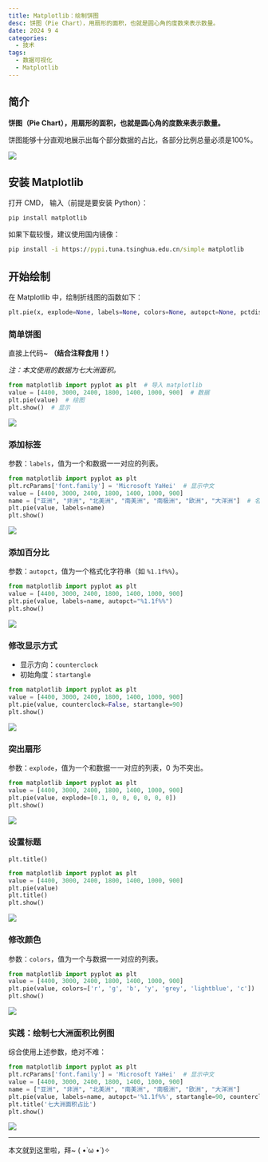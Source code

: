 ```yaml
---
title: Matplotlib：绘制饼图
desc: 饼图（Pie Chart），用扇形的面积，也就是圆心角的度数来表示数量。
date: 2024 9 4
categories:
  - 技术
tags:
  - 数据可视化
  - Matplotlib
---
```

## 简介

**饼图（Pie Chart），用扇形的面积，也就是圆心角的度数来表示数量。**

饼图能够十分直观地展示出每个部分数据的占比，各部分比例总量必须是100%。

![](https://img-blog.csdn.net/20180622082933943?watermark/2/text/aHR0cHM6Ly9ibG9nLmNzZG4ubmV0L3Byb3BsdW1l/font/5a6L5L2T/fontsize/400/fill/I0JBQkFCMA==/dissolve/70)

## 安装 Matplotlib

打开 CMD， 输入（前提是要安装 Python）：

``` cmd
pip install matplotlib
```

如果下载较慢，建议使用国内镜像：

``` cmd
pip install -i https://pypi.tuna.tsinghua.edu.cn/simple matplotlib
```

## 开始绘制

在 Matplotlib 中，绘制折线图的函数如下：

``` python
plt.pie(x, explode=None, labels=None, colors=None, autopct=None, pctdistance=0.6, shadow=False, labeldistance=1.1, startangle=None, radius=None, counterclock=True, wedgeprops=None, textprops=None, center=(0, 0), frame=False)
```

### 简单饼图

直接上代码~ **（结合注释食用！）**

*注：本文使用的数据为七大洲面积。*

```python
from matplotlib import pyplot as plt  # 导入 matplotlib
value = [4400, 3000, 2400, 1800, 1400, 1000, 900]  # 数据
plt.pie(value)  # 绘图
plt.show()  # 显示
```

![](https://pic.imgdb.cn/item/66d843ccd9c307b7e9248203.png)

### 添加标签

参数：`labels`，值为一个和数据一一对应的列表。

```python
from matplotlib import pyplot as plt
plt.rcParams['font.family'] = 'Microsoft YaHei'  # 显示中文
value = [4400, 3000, 2400, 1800, 1400, 1000, 900]
name = ["亚洲", "非洲", "北美洲", "南美洲", "南极洲", "欧洲", "大洋洲"]  # 名称
plt.pie(value, labels=name)
plt.show()
```

![](https://pic.imgdb.cn/item/66d848c0d9c307b7e92ceed3.png)

### 添加百分比

参数：`autopct`，值为一个格式化字符串（如 `%1.1f%%`）。

```python
from matplotlib import pyplot as plt
value = [4400, 3000, 2400, 1800, 1400, 1000, 900]
plt.pie(value, labels=name, autopct="%1.1f%%")
plt.show()
```

![](https://pic.imgdb.cn/item/66d84899d9c307b7e92cc0f5.png)

### 修改显示方式

- 显示方向：`counterclock`
- 初始角度：`startangle`

```python
from matplotlib import pyplot as plt
value = [4400, 3000, 2400, 1800, 1400, 1000, 900]
plt.pie(value, counterclock=False, startangle=90)
plt.show()
```

![](https://pic.imgdb.cn/item/66d843d2d9c307b7e924900b.png)

### 突出扇形

参数：`explode`，值为一个和数据一一对应的列表，0 为不突出。

```python
from matplotlib import pyplot as plt
value = [4400, 3000, 2400, 1800, 1400, 1000, 900]
plt.pie(value, explode=[0.1, 0, 0, 0, 0, 0, 0])
plt.show()
```

![](https://pic.imgdb.cn/item/66d843d4d9c307b7e9249412.png)

### 设置标题

`plt.title()`

```python
from matplotlib import pyplot as plt
value = [4400, 3000, 2400, 1800, 1400, 1000, 900]
plt.pie(value)
plt.title()
plt.show()
```

![](https://pic.imgdb.cn/item/66d843d7d9c307b7e9249899.png)

### 修改颜色

参数：`colors`，值为一个与数据一一对应的列表。

```python
from matplotlib import pyplot as plt
value = [4400, 3000, 2400, 1800, 1400, 1000, 900]
plt.pie(value, colors=['r', 'g', 'b', 'y', 'grey', 'lightblue', 'c'])
plt.show()
```

![](https://pic.imgdb.cn/item/66d843d9d9c307b7e9249d07.png)

### 实践：绘制七大洲面积比例图

综合使用上述参数，绝对不难：

```python
from matplotlib import pyplot as plt
plt.rcParams['font.family'] = 'Microsoft YaHei'  # 显示中文
value = [4400, 3000, 2400, 1800, 1400, 1000, 900]
name = ["亚洲", "非洲", "北美洲", "南美洲", "南极洲", "欧洲", "大洋洲"]
plt.pie(value, labels=name, autopct='%1.1f%%', startangle=90, counterclock=False, explode=[0.1, 0, 0, 0, 0, 0, 0])
plt.title('七大洲面积占比')
plt.show()
```

![](https://pic.imgdb.cn/item/66d847b6d9c307b7e92ba0eb.png)

---

本文就到这里啦，拜~ ( •̀ ω •́ )✧
